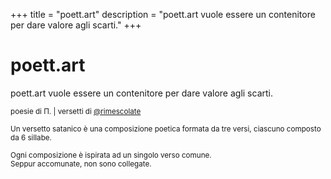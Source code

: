 +++
title = "poett.art"
description = "poett.art vuole essere un contenitore per dare valore agli scarti."
+++

# poett.art

poett.art vuole essere un contenitore per dare valore agli scarti.

<small>poesie di Π. | versetti di <a href="https://instagram.com/@rimescolate" target="_blank" rel="noreferrer noopener nofollow">@rimescolate</a></small>

<small>Un versetto satanico è una composizione poetica formata da tre versi, ciascuno composto da 6 sillabe.</small>

<small>Ogni composizione è ispirata ad un singolo verso comune.<br>Seppur accomunate, non sono collegate.</small>
